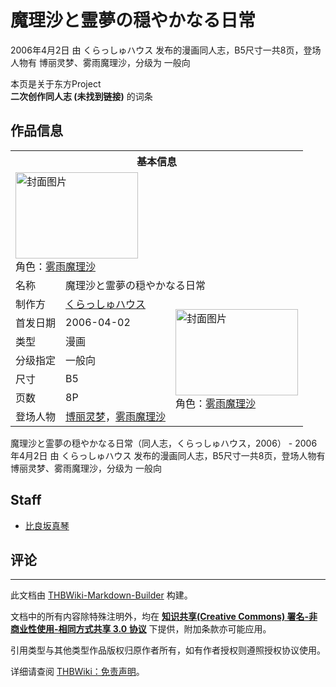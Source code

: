 # 魔理沙と霊夢の穏やかなる日常

<!-- source html: G:\repos\THBWiki-Markdown-Builder\THBWikiMarkdown\Temp\main\f\f5\ns0%3A%E9%AD%94%E7%90%86%E6%B2%99%E3%81%A8%E9%9C%8A%E5%A4%A2%E3%81%AE%E7%A9%8F%E3%82%84%E3%81%8B%E3%81%AA%E3%82%8B%E6%97%A5%E5%B8%B8.html -->

2006年4月2日 由 くらっしゅハウス  发布的漫画同人志，B5尺寸一共8页，登场人物有 博丽灵梦、雾雨魔理沙，分级为 一般向

本页是关于东方Project  
 **二次创作同人志 (未找到链接)** 的词条

## 作品信息

<table><tbody><tr><th colspan="3">基本信息</th></tr><tr><td class="cover-artwork-mobile" colspan="2"><a href="./文件-魔理沙と霊夢の穏やかなる日常封面.jpg.md" class="image" title="封面图片"><img alt="封面图片" src="https://upload.thwiki.cc/thumb/a/aa/%E9%AD%94%E7%90%86%E6%B2%99%E3%81%A8%E9%9C%8A%E5%A4%A2%E3%81%AE%E7%A9%8F%E3%82%84%E3%81%8B%E3%81%AA%E3%82%8B%E6%97%A5%E5%B8%B8%E5%B0%81%E9%9D%A2.jpg/196px-%E9%AD%94%E7%90%86%E6%B2%99%E3%81%A8%E9%9C%8A%E5%A4%A2%E3%81%AE%E7%A9%8F%E3%82%84%E3%81%8B%E3%81%AA%E3%82%8B%E6%97%A5%E5%B8%B8%E5%B0%81%E9%9D%A2.jpg" decoding="async" loading="lazy" width="196" height="138" srcset="https://upload.thwiki.cc/thumb/a/aa/%E9%AD%94%E7%90%86%E6%B2%99%E3%81%A8%E9%9C%8A%E5%A4%A2%E3%81%AE%E7%A9%8F%E3%82%84%E3%81%8B%E3%81%AA%E3%82%8B%E6%97%A5%E5%B8%B8%E5%B0%81%E9%9D%A2.jpg/294px-%E9%AD%94%E7%90%86%E6%B2%99%E3%81%A8%E9%9C%8A%E5%A4%A2%E3%81%AE%E7%A9%8F%E3%82%84%E3%81%8B%E3%81%AA%E3%82%8B%E6%97%A5%E5%B8%B8%E5%B0%81%E9%9D%A2.jpg 1.5x, https://upload.thwiki.cc/thumb/a/aa/%E9%AD%94%E7%90%86%E6%B2%99%E3%81%A8%E9%9C%8A%E5%A4%A2%E3%81%AE%E7%A9%8F%E3%82%84%E3%81%8B%E3%81%AA%E3%82%8B%E6%97%A5%E5%B8%B8%E5%B0%81%E9%9D%A2.jpg/392px-%E9%AD%94%E7%90%86%E6%B2%99%E3%81%A8%E9%9C%8A%E5%A4%A2%E3%81%AE%E7%A9%8F%E3%82%84%E3%81%8B%E3%81%AA%E3%82%8B%E6%97%A5%E5%B8%B8%E5%B0%81%E9%9D%A2.jpg 2x" data-file-width="1035" data-file-height="729"></a><div class="cover-char">角色：<a href="./雾雨魔理沙.md" title="雾雨魔理沙">雾雨魔理沙</a></div></td>
</tr><tr><td class="label">名称</td><td colspan="2"> 魔理沙と霊夢の穏やかなる日常 </td></tr><tr><td class="label">制作方</td><td><a href="./くらっしゅハウス.md" title="くらっしゅハウス">くらっしゅハウス</a></td><td class="cover-artwork" rowspan="7" style="min-width:196px;"><a href="./文件-魔理沙と霊夢の穏やかなる日常封面.jpg.md" class="image" title="封面图片"><img alt="封面图片" src="https://upload.thwiki.cc/thumb/a/aa/%E9%AD%94%E7%90%86%E6%B2%99%E3%81%A8%E9%9C%8A%E5%A4%A2%E3%81%AE%E7%A9%8F%E3%82%84%E3%81%8B%E3%81%AA%E3%82%8B%E6%97%A5%E5%B8%B8%E5%B0%81%E9%9D%A2.jpg/196px-%E9%AD%94%E7%90%86%E6%B2%99%E3%81%A8%E9%9C%8A%E5%A4%A2%E3%81%AE%E7%A9%8F%E3%82%84%E3%81%8B%E3%81%AA%E3%82%8B%E6%97%A5%E5%B8%B8%E5%B0%81%E9%9D%A2.jpg" decoding="async" loading="lazy" width="196" height="138" srcset="https://upload.thwiki.cc/thumb/a/aa/%E9%AD%94%E7%90%86%E6%B2%99%E3%81%A8%E9%9C%8A%E5%A4%A2%E3%81%AE%E7%A9%8F%E3%82%84%E3%81%8B%E3%81%AA%E3%82%8B%E6%97%A5%E5%B8%B8%E5%B0%81%E9%9D%A2.jpg/294px-%E9%AD%94%E7%90%86%E6%B2%99%E3%81%A8%E9%9C%8A%E5%A4%A2%E3%81%AE%E7%A9%8F%E3%82%84%E3%81%8B%E3%81%AA%E3%82%8B%E6%97%A5%E5%B8%B8%E5%B0%81%E9%9D%A2.jpg 1.5x, https://upload.thwiki.cc/thumb/a/aa/%E9%AD%94%E7%90%86%E6%B2%99%E3%81%A8%E9%9C%8A%E5%A4%A2%E3%81%AE%E7%A9%8F%E3%82%84%E3%81%8B%E3%81%AA%E3%82%8B%E6%97%A5%E5%B8%B8%E5%B0%81%E9%9D%A2.jpg/392px-%E9%AD%94%E7%90%86%E6%B2%99%E3%81%A8%E9%9C%8A%E5%A4%A2%E3%81%AE%E7%A9%8F%E3%82%84%E3%81%8B%E3%81%AA%E3%82%8B%E6%97%A5%E5%B8%B8%E5%B0%81%E9%9D%A2.jpg 2x" data-file-width="1035" data-file-height="729"></a><div class="cover-char">角色：<a href="./雾雨魔理沙.md" title="雾雨魔理沙">雾雨魔理沙</a></div></td>
</tr><tr><td class="label">首发日期</td><td>2006-04-02</td></tr><tr><td class="label">类型</td><td>漫画</td></tr><tr><td class="label">分级指定</td><td>一般向</td></tr><tr><td class="label">尺寸</td><td>B5</td></tr><tr><td class="label">页数</td><td>8P</td></tr><tr><td class="label">登场人物</td><td><a href="./博丽灵梦.md" title="博丽灵梦">博丽灵梦</a>，<a href="./雾雨魔理沙.md" title="雾雨魔理沙">雾雨魔理沙</a></td></tr></tbody></table>

魔理沙と霊夢の穏やかなる日常（同人志，くらっしゅハウス，2006） - 2006年4月2日 由 くらっしゅハウス  发布的漫画同人志，B5尺寸一共8页，登场人物有 博丽灵梦、雾雨魔理沙，分级为 一般向

## Staff
- [比良坂真琴](./比良坂真琴.md)


## 评论




---

此文档由 [THBWiki-Markdown-Builder](https://github.com/Delsin-Yu/THBWiki-Markdown-Builder) 构建。

文档中的所有内容除特殊注明外，均在 [**知识共享(Creative Commons) 署名-非商业性使用-相同方式共享 3.0 协议**](https://creativecommons.org/licenses/by-sa/3.0/deed.zh-hans) 下提供，附加条款亦可能应用。

引用类型与其他类型作品版权归原作者所有，如有作者授权则遵照授权协议使用。

详细请查阅 [THBWiki：免责声明](https://thbwiki.cc/THBWiki:%E5%85%8D%E8%B4%A3%E5%A3%B0%E6%98%8E)。

